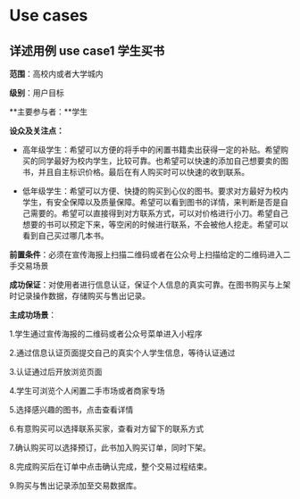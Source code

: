 # Use cases

## 详述用例 use case1 学生买书
**范围**：高校内或者大学城内

**级别**：用户目标

**主要参与者：**学生

**设众及关注点：**

- 高年级学生：希望可以方便的将手中的闲置书籍卖出获得一定的补贴。希望购买的同学最好为校内学生，比较可靠。也希望可以快速的添加自己想要卖的图书，并且自主标识价格。最后在有人购买时可以快速的收到联系。

- 低年级学生：希望可以方便、快捷的购买到心仪的图书。要求对方最好为校内学生，有安全保障以及质量保障。希望可以看到图书的详情，来判断是否是自己需要的。希望可以直接得到对方联系方式，可以对价格进行小刀。希望自己想要的书可以预定下来，等空闲的时候进行联系，不会被他人挖走。希望可以看到自己买过哪几本书。

**前置条件**：必须在宣传海报上扫描二维码或者在公众号上扫描给定的二维码进入二手交易场景

**成功保证**：对使用者进行信息认证，保证个人信息的真实可靠。在图书购买与上架时记录操作数据，存储购买与售出记录。

**主成功场景**：

1.学生通过宣传海报的二维码或者公众号菜单进入小程序

2.通过信息认证页面提交自己的真实个人学生信息，等待认证通过

3.认证通过后开放浏览页面

4.学生可浏览个人闲置二手市场或者商家专场

5.选择感兴趣的图书，点击查看详情

6.有意购买可以选择联系买家，查看对方留下的联系方式

7.确认购买可以选择预订，此书加入购买订单，同时下架。

8.完成购买后在订单中点击确认完成，整个交易过程结束。

9.购买与售出记录添加至交易数据库。

